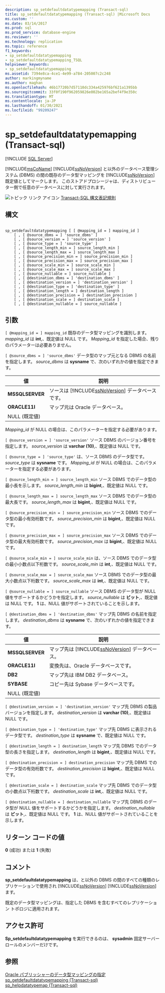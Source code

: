 ```yaml
---
description: sp_setdefaultdatatypemapping (Transact-sql)
title: sp_setdefaultdatatypemapping (Transact-sql) |Microsoft Docs
ms.custom: ''
ms.date: 03/14/2017
ms.prod: sql
ms.prod_service: database-engine
ms.reviewer: ''
ms.technology: replication
ms.topic: reference
f1_keywords:
- sp_setdefaultdatatypemapping
- sp_setdefaultdatatypemapping_TSQL
helpviewer_keywords:
- sp_setdefaultdatatypemapping
ms.assetid: 7394e8ca-4ce1-4e99-a784-205007c2c248
author: markingmyname
ms.author: maghan
ms.openlocfilehash: 46b17720b7d57110dc334a425976bf621a1395bb
ms.sourcegitcommit: 33f0f190f962059826e002be165a2bef4f9e350c
ms.translationtype: MT
ms.contentlocale: ja-JP
ms.lasthandoff: 01/30/2021
ms.locfileid: "99209247"
---
```

# <a name="sp_setdefaultdatatypemapping-transact-sql"></a>sp_setdefaultdatatypemapping (Transact-sql)
[!INCLUDE [SQL Server](../../includes/applies-to-version/sqlserver.md)]

  [!INCLUDE[msCoName](../../includes/msconame-md.md)] [!INCLUDE[ssNoVersion](../../includes/ssnoversion-md.md)] と以外のデータベース管理システム (DBMS) の間の既存のデータ型マッピングを [!INCLUDE[ssNoVersion](../../includes/ssnoversion-md.md)] 既定値としてマークします。 このストアドプロシージャは、ディストリビューター側で任意のデータベースに対して実行されます。  
  
 ![トピック リンク アイコン](../../database-engine/configure-windows/media/topic-link.gif "トピック リンク アイコン") [Transact-SQL 構文表記規則](../../t-sql/language-elements/transact-sql-syntax-conventions-transact-sql.md)  
  
## <a name="syntax"></a>構文  
  
```  
  
sp_setdefaultdatatypemapping [ [ @mapping_id = ] mapping_id ]  
    [ , [ @source_dbms = ] 'source_dbms' ]  
    [ , [ @source_version = ] 'source_version' ]  
    [ , [ @source_type = ] 'source_type' ]   
    [ , [ @source_length_min = ] source_length_min ]  
    [ , [ @source_length_max = ] source_length_max ]  
    [ , [ @source_precision_min = ] source_precision_min ]  
    [ , [ @source_precision_max = ] source_precision_max ]  
    [ , [ @source_scale_min = ] source_scale_min ]  
    [ , [ @source_scale_max = ] source_scale_max ]  
    [ , [ @source_nullable = ] source_nullable ]  
    [ , [ @destination_dbms = ] 'destination_dbms' ]  
    [ , [ @destination_version = ] 'destination_version' ]  
    [ , [ @destination_type = ] 'destination_type' ]  
    [ , [ @destination_length = ] destination_length ]  
    [ , [ @destination_precision = ] destination_precision ]  
    [ , [ @destination_scale = ] destination_scale ]  
    [ , [ @destination_nullable = ] source_nullable ]  
```  
  
## <a name="arguments"></a>引数  
`[ @mapping_id = ] mapping_id` 既存のデータ型マッピングを識別します。  *mapping_id* は **int**,、既定値は NULL です。 *Mapping_id* を指定した場合、残りのパラメーターは必要ありません。  
  
`[ @source_dbms = ] 'source_dbms'` データ型のマップ元となる DBMS の名前を指定します。 *source_dbms* は **sysname** で、次のいずれかの値を指定できます。  
  
|値|説明|  
|-----------|-----------------|  
|**MSSQLSERVER**|ソースは [!INCLUDE[ssNoVersion](../../includes/ssnoversion-md.md)] データベースです。|  
|**ORACLE11I**|マップ元は Oracle データベース。|  
|NULL (既定値)||  
  
 *Mapping_id* が NULL の場合は、このパラメーターを指定する必要があります。  
  
`[ @source_version = ] 'source_version'` ソース DBMS のバージョン番号を指定します。 *source_version* は **varchar (10)**,、既定値は NULL です。  
  
`[ @source_type = ] 'source_type'` は、ソース DBMS のデータ型です。 *source_type* は **sysname** です。 *Mapping_id* が NULL の場合は、このパラメーターを指定する必要があります。  
  
`[ @source_length_min = ] source_length_min` ソース DBMS でのデータ型の最小長を示します。 *source_length_min* は **bigint**,、既定値は NULL です。  
  
`[ @source_length_max = ] source_length_max` ソース DBMS でのデータ型の最大長です。 *source_length_max* は **bigint**,、既定値は NULL です。  
  
`[ @source_precision_min = ] source_precision_min` ソース DBMS でのデータ型の最小有効桁数です。 *source_precision_min* は **bigint**,、既定値は NULL です。  
  
`[ @source_precision_max = ] source_precision_max` ソース DBMS でのデータ型の最大有効桁数です。 *source_precision_max* は **bigint**,、既定値は NULL です。  
  
`[ @source_scale_min = ] source_scale_min` は、ソース DBMS でのデータ型の最小小数点以下桁数です。 *source_scale_min* は **int**,、既定値は NULL です。  
  
`[ @source_scale_max = ] source_scale_max` ソース DBMS でのデータ型の最大小数点以下桁数です。 *source_scale_max* は **int**,、既定値は NULL です。  
  
`[ @source_nullable = ] source_nullable` ソース DBMS のデータ型が NULL 値をサポートするかどうかを指定します。 *source_nullable* は **ビット**,、既定値は NULL です。 **1** は、NULL 値がサポートされていることを示します。  
  
`[ @destination_dbms = ] 'destination_dbms'` マップ先 DBMS の名前を指定します。 *destination_dbms* は **sysname** で、次のいずれかの値を指定できます。  
  
|値|説明|  
|-----------|-----------------|  
|**MSSQLSERVER**|マップ先は [!INCLUDE[ssNoVersion](../../includes/ssnoversion-md.md)] データベース。|  
|**ORACLE11I**|変換先は、Oracle データベースです。|  
|**DB2**|マップ先は IBM DB2 データベース。|  
|**SYBASE**|コピー先は Sybase データベースです。|  
|NULL (既定値)||  
  
`[ @destination_version = ] 'destination_version'` マップ先 DBMS の製品バージョンを指定します。 *destination_version* は **varchar (10)**,、既定値は NULL です。  
  
`[ @destination_type = ] 'destination_type'` マップ先 DBMS に表示されるデータ型です。 *destination_type* は **sysname** で、既定値は NULL です。  
  
`[ @destination_length = ] destination_length` マップ先 DBMS でのデータ型の長さを指定します。 *destination_length* は **bigint**,、既定値は NULL です。  
  
`[ @destination_precision = ] destination_precision` マップ先 DBMS でのデータ型の有効桁数です。 *destination_precision* は **bigint**,、既定値は NULL です。  
  
`[ @destination_scale = ] destination_scale` マップ先 DBMS でのデータ型の小数点以下桁数です。 *destination_scale* は **int**,、既定値は NULL です。  
  
`[ @destination_nullable = ] destination_nullable` マップ先 DBMS のデータ型が NULL 値をサポートするかどうかを指定します。 *destination_nullable* は **ビット**,、既定値は NULL です。 **1** は、NULL 値がサポートされていることを示します。  
  
## <a name="return-code-values"></a>リターン コードの値  
 **0** (成功) または **1** (失敗)  
  
## <a name="remarks"></a>コメント  
 **sp_setdefaultdatatypemapping** は、と以外の DBMS の間のすべての種類のレプリケーションで使用され [!INCLUDE[ssNoVersion](../../includes/ssnoversion-md.md)] [!INCLUDE[ssNoVersion](../../includes/ssnoversion-md.md)] ます。  
  
 既定のデータ型マッピングは、指定した DBMS を含むすべてのレプリケーション トポロジに適用されます。  
  
## <a name="permissions"></a>アクセス許可  
 **Sp_setdefaultdatatypemapping** を実行できるのは、 **sysadmin** 固定サーバーロールのメンバーだけです。  
  
## <a name="see-also"></a>参照  
 [Oracle パブリッシャーのデータ型マッピングの指定](../../relational-databases/replication/publish/specify-data-type-mappings-for-an-oracle-publisher.md)   
 [sp_getdefaultdatatypemapping &#40;Transact-sql&#41;](../../relational-databases/system-stored-procedures/sp-getdefaultdatatypemapping-transact-sql.md)   
 [sp_helpdatatypemap &#40;Transact-sql&#41;](../../relational-databases/system-stored-procedures/sp-helpdatatypemap-transact-sql.md)  
  
  

